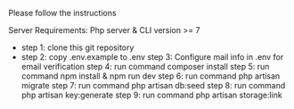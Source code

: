 Please follow the instructions

Server Requirements: Php server & CLI version >= 7

- step 1: clone this git repository
- step 2: copy .env.example to .env
 step 3: Configure mail info in .env for email verification
   step 4: run command composer install
step 5: run command npm install & npm run dev
step 6: run command php artisan migrate
step 7: run command php artisan db:seed
step 8: run command php artisan key:generate
step 9: run command php artisan storage:link
